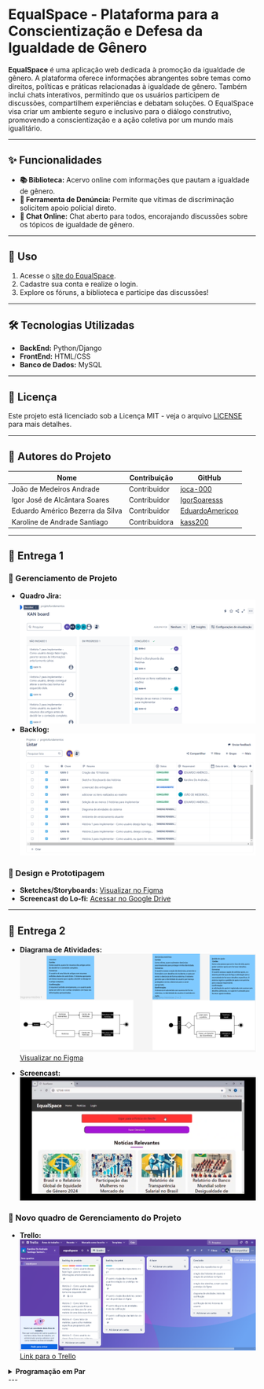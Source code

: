 # EqualSpace - Plataforma para a Conscientização e Defesa da Igualdade de Gênero

**EqualSpace** é uma aplicação web dedicada à promoção da igualdade de gênero. A plataforma oferece informações abrangentes sobre temas como direitos, políticas e práticas relacionadas à igualdade de gênero. Também inclui chats interativos, permitindo que os usuários participem de discussões, compartilhem experiências e debatam soluções. O EqualSpace visa criar um ambiente seguro e inclusivo para o diálogo construtivo, promovendo a conscientização e a ação coletiva por um mundo mais igualitário.

---

## ✨ Funcionalidades

- **📚 Biblioteca:** Acervo online com informações que pautam a igualdade de gênero.
- **🚨 Ferramenta de Denúncia:** Permite que vítimas de discriminação solicitem apoio policial direto.
- **💬 Chat Online:** Chat aberto para todos, encorajando discussões sobre os tópicos de igualdade de gênero.

---

## 🚀 Uso

1. Acesse o [site do EqualSpace](#).
2. Cadastre sua conta e realize o login.
3. Explore os fóruns, a biblioteca e participe das discussões!

---

## 🛠️ Tecnologias Utilizadas

- **BackEnd:** Python/Django
- **FrontEnd:** HTML/CSS
- **Banco de Dados:** MySQL

---

## 📜 Licença

Este projeto está licenciado sob a Licença MIT - veja o arquivo [LICENSE](LICENSE) para mais detalhes.

---

## 👥 Autores do Projeto

| Nome                           | Contribuição   | GitHub                                         |
|--------------------------------|----------------|------------------------------------------------|
| João de Medeiros Andrade       | Contribuidor   | [joca-000](https://github.com/joca-000)        |
| Igor José de Alcântara Soares  | Contribuidor   | [IgorSoaresss](https://github.com/IgorSoaresss)|
| Eduardo Américo Bezerra da Silva | Contribuidor | [EduardoAmericoo](https://github.com/EduardoAmericoo) |
| Karoline de Andrade Santiago   | Contribuidora  | [kass200](https://github.com/kass200)          |

---

## 📂 Entrega 1

### 🔄 Gerenciamento de Projeto

- **Quadro Jira:**\
  ![KanBoard](imagens/Kan%20Board%20Jira.png)
- **Backlog:**\
  ![Backlog](imagens/Backlog%20Jira.png)

### 🎨 Design e Prototipagem

- **Sketches/Storyboards:** [Visualizar no Figma](https://www.figma.com/design/ZO84OXh7OwcOCs1hULaQJt/Untitled?node-id=0-1&node-type=CANVAS&t=nfoZZqEfO8grmmnM-0)
- **Screencast do Lo-fi:** [Acessar no Google Drive](https://drive.google.com/drive/folders/0AAQJ6etTcvP9Uk9PVA)

---
## 📂 Entrega 2

- **Diagrama de Atividades:**\
  ![Diagrama](imagens/Diagrama_Atividades.png)\
  [Visualizar no Figma](https://www.figma.com/design/mIlrMwZlRQGVk2sKH0f8dd/Diagrama-de-atividades---Hist%C3%B3ria-3?node-id=0-1&node-type=canvas&t=z12aPCnwxuJEGVA9-0)

- **Screencast:**\
  [![Assista ao Screencast](imagens/logo_video.png)](https://drive.google.com/file/d/1bW0KcPITceKFISrNgmsMeZp3NcL-Jhz6/view?usp=sharing)


### 🔄 Novo quadro de Gerenciamento do Projeto

- **Trello:**\
  ![Trello](imagens/Captura%20de%20tela%202024-10-21%20200420.png)\
  [Link para o Trello](https://trello.com/invite/b/6716a746cd4fb3d536346e89/ATTI93e179592852d1de168cf6e6a03e0842BBBAB2BD/equalspace)

<details>
  <summary><strong>Programação em Par</strong></summary>

  [Acessar Pasta](./programacao_em_par/)

</details>
---
